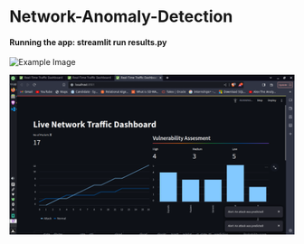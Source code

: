 # Network-Anomaly-Detection

#### Running the app: streamlit run results.py

![Example Image](/home/Moraa/Projects/Network-Anomaly-Detection/Images/results.png)

![Dashboard](Images/results.png)